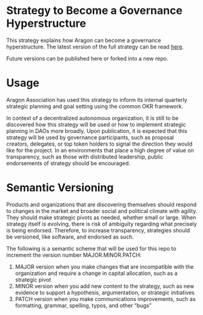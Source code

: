 # Strategy to Become a Governance Hyperstructure

This strategy explains how Aragon can become a governance hyperstructure. The latest version of the full strategy can be read [here](strategy-governance-hyperstructure.md).

Future versions can be published here or forked into a new repo.

# Usage 

Aragon Association has used this strategy to inform its internal quarterly strategic planning and goal setting using the common OKR framework.

In context of a decentralized autonomous organization, it is still to be discovered how this strategy will be used or how to implement strategic planning in DAOs more broadly. Upon publication, it is expected that this strategy will be used by governance participants, such as proposal creators, delegates, or top token holders to signal the direction they would like for the project. In an environments that place a high degree of value on transparency, such as those with distributed leadership, public endorsements of strategy should be encouraged.

# Semantic Versioning

Products and organizations that are discovering themselves should respond to changes in the market and broader social and political climate with agility. They should make strategic pivots as needed, whether small or large. When strategy itself is evolving, there is risk of ambiguity regarding what precisely is being endorsed. Therefore, to increase transparency, strategies should be versioned, like software, and endorsed as such.

The following is a semantic scheme that will be used for this repo to increment the version number MAJOR.MINOR.PATCH:

1. MAJOR version when you make changes that are incompatible with the organization and require a change in capital allocation, such as a strategic pivot
2. MINOR version when you add new content to the strategy, such as new evidence to support a hypothesis, argumentation, or strategic initiatives
3. PATCH version when you make communications improvements, such as formatting, grammar, spelling, typos, and other “bugs”
